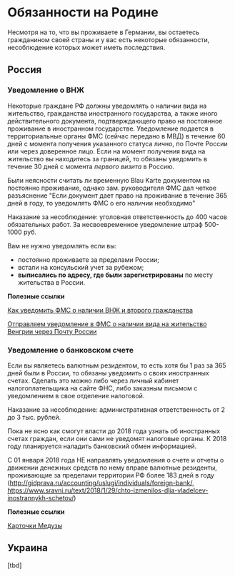 # Обязанности на Родине

Несмотря на то, что вы проживаете в Германии, вы остаетесь гражданином своей страны и у вас есть некоторые обязанности, несоблюдение которых может иметь последствия.

## Россия

### Уведомление о ВНЖ
Некоторые граждане РФ должны уведомлять о наличии вида на жительство, гражданства иностранного государства, а также иного действительного документа, подтверждающего право на постоянное проживание в иностранном государстве. Уведомление подается в  территориальные органы ФМС (сейчас передано в МВД) в течение 60 дней с момента получения указанного статуса лично, по Почте России или через доверенное лицо. Если на момент получения вида на жительство вы находитесь за границей, то обязаны уведомить в течение
30 дней с момента *первого визита* в Россию.

Были неясности считать ли временную Blau Karte документом на постоянно проживание, однако зам. руководителя ФМС дал четкое разъяснение 
"Если документ дает право на проживание в течение 365 дней в году, то уведомлять ФМС о его наличии необходимо"

Наказание за несоблюдение: уголовная ответственность до 400 часов обязательных работ. За несвоевременное уведомление штраф 500-1000 руб.

Вам не нужно уведомлять если вы:
- постоянно проживаете за пределами России;
- встали на консульский учет за рубежом;
- **выписались по адресу, где были зарегистрированы** по месту жительства в России.

**Полезные ссылки**

[Как уведомить ФМС о наличии ВНЖ и второго гражданства](http://prian.ru/pub/31733.html)

[Отправляем уведомление в ФМС о наличии вида на жительство Венгрии через Почту России](http://www.my-vengria.ru/2015/03/29/отправляем-уведомление-фмс-о-наличии-вида-на-жительство-венгрии-через-почту-россии/)

### Уведомление о банковском счете
Если вы являетесь валютным резидентом, то есть хотя бы 1 раз за 365 дней были в России, то обязаны уведомить о своих иностранных счетах.
Сделать это можно либо через личный кабинет налогоплательщика на сайте ФНС, либо заказным письмом с уведомлением в свое отделение налоговой.

Наказание за несоблюдение: административная ответственность от 2 до 3 тыс. рублей.

Пока не ясно как смогут власти до 2018 года узнать об иностранных счетах граждан, если они сами не уведомят налоговые органы. 
К 2018 году планируется наладить банковский обмен информацией.

С 01 января 2018 года НЕ направлять уведомления о счете и отчеты о движении денежных средств по нему вправе валютные резиденты, проживающие за пределами территории РФ более 183 дней в году (http://gidprava.ru/accounting/uslugi/individuals/foreign-bank/, https://www.sravni.ru/text/2018/1/29/chto-izmenilos-dlja-vladelcev-inostrannykh-schetov/)

**Полезные ссылки**

[Карточки Медузы](https://meduza.io/cards/u-menya-est-schet-v-inostrannom-banke-o-nem-nado-soobschat-v-rossiyskuyu-nalogovuyu-nado)


## Украина
[tbd]

